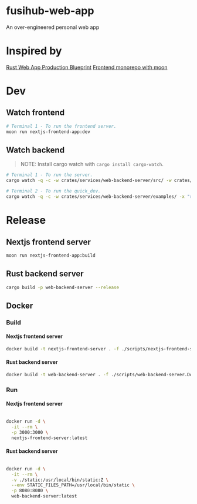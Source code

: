 # fusihub-web-app
An over-engineered personal web app

# Inspired by
[Rust Web App Production Blueprint](https://github.com/rust10x/rust-web-app)
[Frontend monorepo with moon](https://github.com/moonrepo/examples/tree/master)

# Dev

## Watch frontend

```sh
# Terminal 1 - To run the frontend server.
moon run nextjs-frontend-app:dev
```

## Watch backend

> NOTE: Install cargo watch with `cargo install cargo-watch`.

```sh
# Terminal 1 - To run the server.
cargo watch -q -c -w crates/services/web-backend-server/src/ -w crates/libs/ -w .cargo/ -x "run -p web-backend-server"

# Terminal 2 - To run the quick_dev.
cargo watch -q -c -w crates/services/web-backend-server/examples/ -x "run -p web-backend-server --example quick_dev"
```

# Release

## Nextjs frontend server
```sh
moon run nextjs-frontend-app:build
```

## Rust backend server
```sh
cargo build -p web-backend-server --release
```

## Docker

### Build

#### Nextjs frontend server

```sh
docker build -t nextjs-frontend-server . -f ./scripts/nextjs-frontend-server.Dockerfile
```
#### Rust backend server

```sh
docker build -t web-backend-server . -f ./scripts/web-backend-server.Dockerfile
```

### Run

#### Nextjs frontend server

```sh

docker run -d \
  -it --rm \
  -p 3000:3000 \
  nextjs-frontend-server:latest
```
#### Rust backend server

```sh

docker run -d \
  -it --rm \
  -v ./static:/usr/local/bin/static:Z \
  --env STATIC_FILES_PATH=/usr/local/bin/static \
  -p 8080:8080 \
  web-backend-server:latest
```